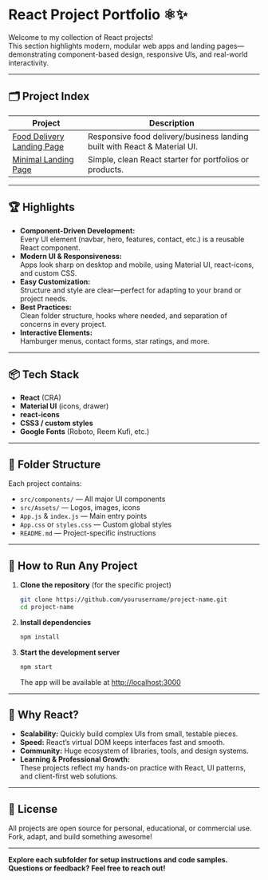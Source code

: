 # React Project Portfolio ⚛️✨

Welcome to my collection of React projects!  
This section highlights modern, modular web apps and landing pages—demonstrating component-based design, responsive UIs, and real-world interactivity.

---

## 🗂️ Project Index

| Project                                    | Description                                                         |
|---------------------------------------------|---------------------------------------------------------------------|
| [Food Delivery Landing Page](./SimpleLanding)  | Responsive food delivery/business landing built with React & Material UI. |
| [Minimal Landing Page](./LandingHero)       | Simple, clean React starter for portfolios or products.             |

---

## 🏆 Highlights

- **Component-Driven Development:**  
  Every UI element (navbar, hero, features, contact, etc.) is a reusable React component.
- **Modern UI & Responsiveness:**  
  Apps look sharp on desktop and mobile, using Material UI, react-icons, and custom CSS.
- **Easy Customization:**  
  Structure and style are clear—perfect for adapting to your brand or project needs.
- **Best Practices:**  
  Clean folder structure, hooks where needed, and separation of concerns in every project.
- **Interactive Elements:**  
  Hamburger menus, contact forms, star ratings, and more.

---

## 📦 Tech Stack

- **React** (CRA)
- **Material UI** (icons, drawer)
- **react-icons**
- **CSS3 / custom styles**
- **Google Fonts** (Roboto, Reem Kufi, etc.)

---

## 📁 Folder Structure

Each project contains:

- `src/components/` — All major UI components
- `src/Assets/` — Logos, images, icons
- `App.js` & `index.js` — Main entry points
- `App.css` or `styles.css` — Custom global styles
- `README.md` — Project-specific instructions

---

## 🚀 How to Run Any Project

1. **Clone the repository** (for the specific project)
    ```sh
    git clone https://github.com/yourusername/project-name.git
    cd project-name
    ```

2. **Install dependencies**
    ```sh
    npm install
    ```

3. **Start the development server**
    ```sh
    npm start
    ```
    The app will be available at [http://localhost:3000](http://localhost:3000)

---

## 🧩 Why React?

- **Scalability:** Quickly build complex UIs from small, testable pieces.
- **Speed:** React’s virtual DOM keeps interfaces fast and smooth.
- **Community:** Huge ecosystem of libraries, tools, and design systems.
- **Learning & Professional Growth:**  
  These projects reflect my hands-on practice with React, UI patterns, and client-first web solutions.

---

## 📝 License

All projects are open source for personal, educational, or commercial use.  
Fork, adapt, and build something awesome!

---

**Explore each subfolder for setup instructions and code samples.  
Questions or feedback? Feel free to reach out!**

